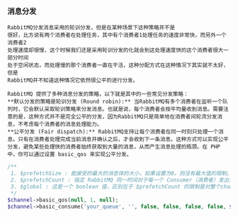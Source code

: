 ### 消息分发
    RabbitMQ分发消息采用的轮训分发，但是在某种场景下这种策略并不是
    很好，比方说有两个消费者在处理任务，其中有个消费者1处理任务的速度非常快，而另外一个消费者2
    处理速度却很慢，这个时候我们还是采用轮训分发的化就会到这处理速度快的这个消费者很大一部分时间
    处于空闲状态，而处理慢的那个消费者一直在干活，这种分配方式在这种情况下其实就不太好，但是
    RabbitMQ并不知道这种情况它依然很公平的进行分发。

    RabbitMQ 提供了多种消息分发的策略，以下就是其中的一些常见分发策略：
    **默认分发的策略是轮训分发 (Round robin):** 当RabbitMQ有多个消费者在监听一个队列时，它会默认采取轮训策略来分发消息。也就是说，每个消费者会按平均量收到消息。需要注意的是，这种方式并不是完全公平的分发，因为RabbitMQ只是简单地在消费者间轮流分发消息，不考虑每个消费者的消息处理能力。
    **公平分发 (Fair dispatch):** RabbitMQ支持让每个消费者在同一时刻只处理一个消息。只有在消费者处理完成当前消息并确认之后，才会收到下一条消息。这种方式可以实现公平分发，避免某些处理快的消费者始终获取到大量的消息，从而产生消息处理的瓶颈。在 PHP 中，你可以通过设置 basic_qos 来实现公平分发。

```php
/**
 1. $prefetchSize : 能接受的最大的消息体的大小，如果设置为0，则没有最大值的限制。这个参数在 RabbitMQ version 2.x.x 中没有实现，因此无论设为什么值，它都不做任何限制。
 2. $prefetchCount : 指定 RabbitMQ 同一时间对于每一个 Consumer（消费者）发出多少条消息。例如，如果设为1，那么在消费者未确认之前，不会向此消费者发送新的消息。
 3. $global : 这是一个 boolean 值，区别在于 $prefetchCount 的限制是对整个channel 还是每个 consumer。如果设为 true ，则表示对整个channel，否则表示对单个consumer。
 */
$channel->basic_qos(null, 1, null);
$channel->basic_consume('your_queue', '', false, false, false, false, $callback);
```